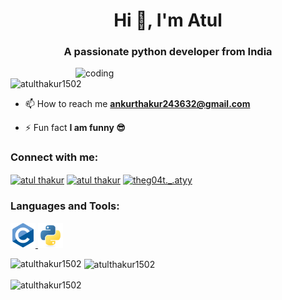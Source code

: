 <h1 align="center">Hi 👋, I'm Atul</h1>
<h3 align="center">A passionate python developer from India</h3>
<img align="right"alt="coding"width="400"src="https://user-images.githubusercontent.com/55389276/140866485-8fb1c876-9a8f-4d6a-98dc-08c4981eaf70.gif">

<p align="left"> <img src="https://komarev.com/ghpvc/?username=atulthakur1502&label=Profile%20views&color=0e75b6&style=flat" alt="atulthakur1502" /> </p>

- 📫 How to reach me **ankurthakur243632@gmail.com**

- ⚡ Fun fact **I am funny 😎**

<h3 align="left">Connect with me:</h3>
<p align="left">
<a href="https://linkedin.com/in/atul thakur" target="blank"><img align="center" src="https://raw.githubusercontent.com/rahuldkjain/github-profile-readme-generator/master/src/images/icons/Social/linked-in-alt.svg" alt="atul thakur" height="30" width="40" /></a>
<a href="https://fb.com/atul thakur" target="blank"><img align="center" src="https://raw.githubusercontent.com/rahuldkjain/github-profile-readme-generator/master/src/images/icons/Social/facebook.svg" alt="atul thakur" height="30" width="40" /></a>
<a href="https://instagram.com/theg04t._.atyy" target="blank"><img align="center" src="https://raw.githubusercontent.com/rahuldkjain/github-profile-readme-generator/master/src/images/icons/Social/instagram.svg" alt="theg04t._.atyy" height="30" width="40" /></a>
</p>

<h3 align="left">Languages and Tools:</h3>
<p align="left"> <a href="https://www.cprogramming.com/" target="_blank" rel="noreferrer"> <img src="https://raw.githubusercontent.com/devicons/devicon/master/icons/c/c-original.svg" alt="c" width="40" height="40"/> </a> <a href="https://www.python.org" target="_blank" rel="noreferrer"> <img src="https://raw.githubusercontent.com/devicons/devicon/master/icons/python/python-original.svg" alt="python" width="40" height="40"/> </a> </p>

<p><img align="left" src="https://github-readme-stats.vercel.app/api/top-langs?username=atulthakur1502&show_icons=true&locale=en&layout=compact" alt="atulthakur1502" /></p>

<p>&nbsp;<img align="center" src="https://github-readme-stats.vercel.app/api?username=atulthakur1502&show_icons=true&locale=en" alt="atulthakur1502" /></p>

<p><img align="center" src="https://github-readme-streak-stats.herokuapp.com/?user=atulthakur1502&" alt="atulthakur1502" /></p>
